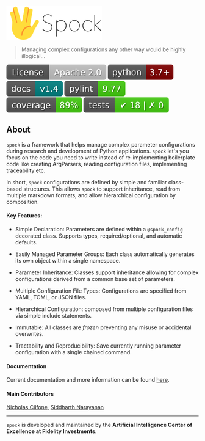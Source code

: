 ![Spock](./resources/images/logo.png)
> Managing complex configurations any other way would be highly illogical...

[![License](./resources/images/license.svg)](https://opensource.org/licenses/Apache-2.0)
[![Python](./resources/images/python.svg)]()
[![docs](./resources/images/docs.svg)]()
[![PyLint](./resources/images/pylint.svg)]()
[![Coverage](./resources/images/coverage.svg)]()
[![Tests](./resources/images/tests.svg)]()

## About

`spock` is a framework that helps manage complex parameter configurations during research and development of Python 
applications. `spock` let's you focus on the code you need to write instead of re-implementing boilerplate code like 
creating ArgParsers, reading configuration files, implementing traceability etc.

In short, `spock` configurations are defined by simple and familiar class-based structures. This allows `spock` to 
support inheritance, read from multiple markdown formats, and allow hierarchical configuration by composition.

#### Key Features:

* Simple Declaration: Parameters are defined within a `@spock_config` decorated class. Supports types, 
required/optional, and automatic defaults.

* Easily Managed Parameter Groups: Each class automatically generates its own object within a single namespace.

* Parameter Inheritance: Classes support inheritance allowing for complex configurations derived from a common base set
 of parameters.

* Multiple Configuration File Types: Configurations are specified from YAML, TOML, or JSON files.

* Hierarchical Configuration: composed from multiple configuration files via simple include statements.

* Immutable: All classes are *frozen* preventing any misuse or accidental overwrites.

* Tractability and Reproducibility: Save currently running parameter configuration with a single chained command. 

#### Documentation

Current documentation and more information can be found [here]().

#### Main Contributors

[Nicholas Cilfone](https://github.com/ncilfone), [Siddharth Narayanan](https://github.com/sidnarayanan)
__________
`spock` is developed and maintained by the **Artificial Intelligence Center of Excellence at Fidelity Investments**.

